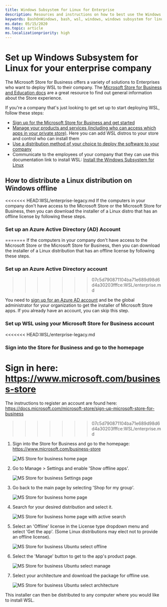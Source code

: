 ```yaml
---
title: Windows Subsystem for Linux for Enterprise
description: Resources and instructions on how to best use the Windows Subsystem for Linux in an Enterprise environment.
keywords: BashOnWindows, bash, wsl, windows, windows subsystem for linux, windowssubsystem, ubuntu, debian, suse, windows 10, enterprise, deployment, offline, packaging, store, distribution, installation, install
ms.date: 05/15/2020
ms.topic: article
ms.localizationpriority: high
---
```


# Set up Windows Subsystem for Linux for your enterprise company

The Microsoft Store for Business offers a variety of solutions to Enterprises who want to deploy WSL to their company. The [Microsoft Store for Business and Education docs](/microsoft-store/) are a great resource to find out general information about the Store experience.

If you're a company that's just looking to get set up to start deploying WSL, follow these steps:

* [Sign up for the Microsoft Store for Business and get started](/microsoft-store/sign-up-microsoft-store-for-business-overview)
* [Manage your products and services (including who can access which apps in your private store)](/microsoft-store/manage-apps-microsoft-store-for-business-overview). Here you can add WSL distros to your store and control who can install them
* [Use a distribution method of your choice to deploy the software to your company](/microsoft-store/distribute-apps-to-your-employees-microsoft-store-for-business)
* Communicate to the employees of your company that they can use this documentation link to install WSL: [Install the Windows Subsystem for Linux](./install-win10.md)

## How to distribute a Linux distribution on Windows offline

<<<<<<< HEAD:WSL/enterprise-legacy.md
If the computers in your company don't have access to the Microsoft Store or the Microsoft Store for Business, then you can download the installer of a Linux distro that has an offline license by following these steps.

### Set up an Azure Active Directory (AD) Account
=======
If the computers in your company don't have access to the Microsoft Store or the Microsoft Store for Business, then you can download the installer of a Linux distribution that has an offline license by following these steps.

### Set up an Azure Active Directory account
>>>>>>> 07c5d790871104ba71e689d98d6d4a30203fffce:WSL/enterprise.md

You need to [sign up for an Azure AD account](/azure/active-directory/fundamentals/sign-up-organization?WT.mc_id=windows-c9-niner) and be the global administrator for your organization to get the installer of Microsoft Store apps. If you already have an account, you can skip this step.

### Set up WSL using your Microsoft Store for Business account

<<<<<<< HEAD:WSL/enterprise-legacy.md
### Sign into the Store for Business and go to the homepage

Sign in here: https://www.microsoft.com/business-store
=======
The instructions to register an account are found here:
https://docs.microsoft.com/microsoft-store/sign-up-microsoft-store-for-business
>>>>>>> 07c5d790871104ba71e689d98d6d4a30203fffce:WSL/enterprise.md

1. Sign into the Store for Business and go to the homepage: https://www.microsoft.com/business-store

    ![MS Store for business home page](media/offlineinstallscreens/1-screen.png)

2. Go to Manage > Settings and enable 'Show offline apps'.

    ![MS Store for business Settings page](media/offlineinstallscreens/2-screen.png)

3. Go back to the main page by selecting 'Shop for my group'.

    ![MS Store for business home page](media/offlineinstallscreens/1-screen.png)

4. Search for your desired distribution and select it.

    ![MS Store for business home page with active search](media/offlineinstallscreens/3-screen.png)

5. Select an 'Offline' license in the License type dropdown menu and select 'Get the app'. (Some Linux distributions may elect not to provide an offline license).

    ![MS Store for business Ubuntu select offline](media/offlineinstallscreens/4-screen.png)

6. Select the 'Manage' button to get to the app's product page.

    ![MS Store for business Ubuntu select manage](media/offlineinstallscreens/5-screen.png)

7. Select your architecture and download the package for offline use.

    ![MS Store for business Ubuntu select architecture](media/offlineinstallscreens/6-screen.png)

This installer can then be distributed to any computer where you would like to install WSL.
